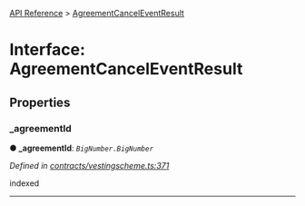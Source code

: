 [API Reference](../README.md) > [AgreementCancelEventResult](../interfaces/AgreementCancelEventResult.md)



# Interface: AgreementCancelEventResult


## Properties
<a id="_agreementId"></a>

###  _agreementId

**●  _agreementId**:  *`BigNumber.BigNumber`* 

*Defined in [contracts/vestingscheme.ts:371](https://github.com/daostack/arc.js/blob/61e5f90/lib/contracts/vestingscheme.ts#L371)*



indexed




___



